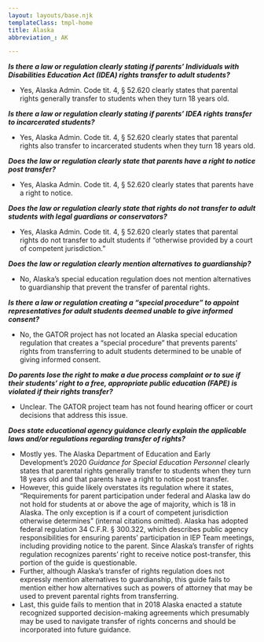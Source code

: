 ```yaml
---
layout: layouts/base.njk
templateClass: tmpl-home
title: Alaska
abbreviation_: AK

---
```

**_Is there a law or regulation clearly stating if parents’ Individuals with Disabilities Education Act (IDEA) rights transfer to adult students?_**

* Yes, Alaska Admin. Code tit. 4, § 52.620 clearly states that parental rights generally transfer to students when they turn 18 years old.

**_Is there a law or regulation clearly stating if parents’ IDEA rights transfer to incarcerated students?_**

* Yes, Alaska Admin. Code tit. 4, § 52.620 clearly states that parental rights also transfer to incarcerated students when they turn 18 years old.

**_Does the law or regulation clearly state that parents have a right to notice post transfer?_**

* Yes, Alaska Admin. Code tit. 4, § 52.620 clearly states that parents have a right to notice.

**_Does the law or regulation clearly state that rights do not transfer to adult students with legal guardians or conservators?_**

* Yes, Alaska Admin. Code tit. 4, § 52.620 clearly states that parental rights do not transfer to adult students if “otherwise provided by a court of competent jurisdiction.”

**_Does the law or regulation clearly mention alternatives to guardianship?_**

* No, Alaska’s special education regulation does not mention alternatives to guardianship that prevent the transfer of parental rights.

**_Is there a law or regulation creating a “special procedure” to appoint representatives for adult students deemed unable to give informed consent?_**

* No, the GATOR project has not located an Alaska special education regulation that creates a “special procedure” that prevents parents’ rights from transferring to adult students determined to be unable of giving informed consent.

**_Do parents lose the right to make a due process complaint or to sue if their students’ right to a free, appropriate public education (FAPE) is violated if their rights transfer?_**

* Unclear. The GATOR project team has not found hearing officer or court decisions that address this issue.

**_Does state educational agency guidance clearly explain the applicable laws and/or regulations regarding transfer of rights?_**

* Mostly yes. The Alaska Department of Education and Early Development’s 2020 _Guidance for Special Education Personnel_ clearly states that parental rights generally transfer to students when they turn 18 years old and that parents have a right to notice post transfer.
* However, this guide likely overstates its regulation where it states, “Requirements for parent participation under federal and Alaska law do not hold for students at or above the age of majority, which is 18 in Alaska. The only exception is if a court of competent jurisdiction otherwise determines” (internal citations omitted). Alaska has adopted federal regulation 34 C.F.R. § 300.322, which describes public agency responsibilities for ensuring parents’ participation in IEP Team meetings, including providing notice to the parent. Since Alaska’s transfer of rights regulation recognizes parents’ right to receive notice post-transfer, this portion of the guide is questionable.
* Further, although Alaska’s transfer of rights regulation does not expressly mention alternatives to guardianship, this guide fails to mention either how alternatives such as powers of attorney that may be used to prevent parental rights from transferring.
* Last, this guide fails to mention that in 2018 Alaska enacted a statute recognized supported decision-making agreements which presumably may be used to navigate transfer of rights concerns and should be incorporated into future guidance.